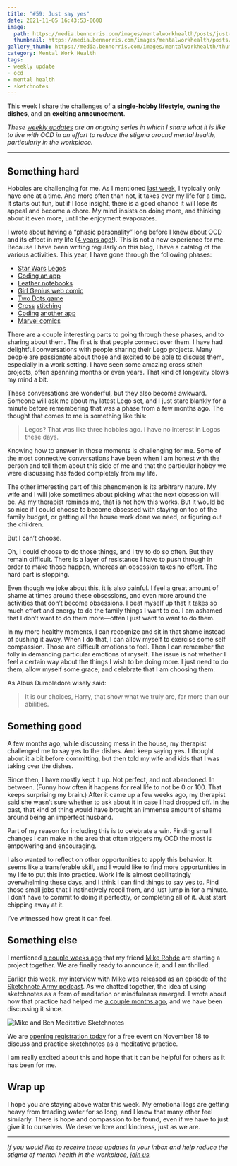 ```yaml
---
title: "#59: Just say yes"
date: 2021-11-05 16:43:53-0600
image: 
  path: https://media.bennorris.com/images/mentalworkhealth/posts/just-say-yes.jpg
  thumbnail: https://media.bennorris.com/images/mentalworkhealth/posts/thumbnails/just-say-yes.jpg
gallery_thumb: https://media.bennorris.com/images/mentalworkhealth/thumbs/just-say-yes.jpg
category: Mental Work Health
tags:
- weekly update
- ocd
- mental health
- sketchnotes
---
```


This week I share the challenges of a **single-hobby lifestyle**, **owning the dishes**, and an **exciting announcement**.

_These [weekly updates](https://bennorris.com/tags/weekly-update/) are an ongoing series in which I share what it is like to live with OCD in an effort to reduce the stigma around mental health, particularly in the workplace._

***


## Something hard

Hobbies are challenging for me. As I mentioned [last week](https://bennorris.com/2021/10/28/civil-war), I typically only have one at a time. And more often than not, it takes over my life for a time. It starts out fun, but if I lose insight, there is a good chance it will lose its appeal and become a chore. My mind insists on doing more, and thinking about it even more, until the enjoyment evaporates.

I wrote about having a “phasic personality” long before I knew about OCD and its effect in my life ([4 years ago!](https://bennorris.com/2017/11/10/riding-the-wave)). This is not a new experience for me. Because I have been writing regularly on this blog, I have a catalog of the various activities. This year, I have gone through the following phases:

- [Star Wars](https://bennorris.com/2021/01/12/laughing-at-fear) [Legos](https://bennorris.com/2021/02/02/shipping-an-app)
- [Coding an app](https://bennorris.com/2021/02/02/shipping-an-app)
- [Leather notebooks](https://bennorris.com/2021/03/22/enamored-with-notebooks)
- [Girl Genius web comic](https://bennorris.com/2021/04/13/creating-white-space)
- [Two Dots game](https://bennorris.com/2021/04/30/designing-indulgently)
- [Cross](https://bennorris.com/2021/05/26/cross-stitching-at-work) [stitching](https://bennorris.com/2021/06/24/a-rough-week)
- [Coding](https://bennorris.com/2021/07/02/lie-after-lie) [another app](https://bennorris.com/2021/07/09/oh-the-irony)
- [Marvel comics](https://bennorris.com/2021/10/28/civil-war)

There are a couple interesting parts to going through these phases, and to sharing about them. The first is that people connect over them. I have had delightful conversations with people sharing their Lego projects. Many people are passionate about those and excited to be able to discuss them, especially in a work setting. I have seen some amazing cross stitch projects, often spanning months or even years. That kind of longevity blows my mind a bit.

These conversations are wonderful, but they also become awkward. Someone will ask me about my latest Lego set, and I just stare blankly for a minute before remembering that was a phase from a few months ago. The thought that comes to me is something like this:

> Legos? That was like three hobbies ago. I have no interest in Legos these days.

Knowing how to answer in those moments is challenging for me. Some of the most connective conversations have been when I am honest with the person and tell them about this side of me and that the particular hobby we were discussing has faded completely from my life.

The other interesting part of this phenomenon is its arbitrary nature. My wife and I will joke sometimes about picking what the next obsession will be. As my therapist reminds me, that is not how this works. But it would be so nice if I could choose to become obsessed with staying on top of the family budget, or getting all the house work done we need, or figuring out the children.

But I can’t choose.

Oh, I could choose to do those things, and I try to do so often. But they remain difficult. There is a layer of resistance I have to push through in order to make those happen, whereas an obsession takes no effort. The hard part is stopping.

Even though we joke about this, it is also painful. I feel a great amount of shame at times around these obsessions, and even more around the activities that don’t become obsessions. I beat myself up that it takes so much effort and energy to do the family things I want to do. I am ashamed that I don’t want to do them more—often I just want to want to do them.

In my more healthy moments, I can recognize and sit in that shame instead of pushing it away. When I do that, I can allow myself to exercise some self compassion. Those are difficult emotions to feel. Then I can remember the folly in demanding particular emotions of myself. The issue is not whether I feel a certain way about the things I wish to be doing more. I just need to do them, allow myself some grace, and celebrate that I am choosing them.

As Albus Dumbledore wisely said:

> It is our choices, Harry, that show what we truly are, far more than our abilities.


## Something good

A few months ago, while discussing mess in the house, my therapist challenged me to say yes to the dishes. And keep saying yes. I thought about it a bit before committing, but then told my wife and kids that I was taking over the dishes.

Since then, I have mostly kept it up. Not perfect, and not abandoned. In between. (Funny how often it happens for real life to not be 0 or 100. That keeps surprising my brain.) After it came up a few weeks ago, my therapist said she wasn’t sure whether to ask about it in case I had dropped off. In the past, that kind of thing would have brought an immense amount of shame around being an imperfect husband.

Part of my reason for including this is to celebrate a win. Finding small changes I can make in the area that often triggers my OCD the most is empowering and encouraging.

I also wanted to reflect on other opportunities to apply this behavior. It seems like a transferable skill, and I would like to find more opportunities in my life to put this into practice. Work life is almost debilitatingly overwhelming these days, and I think I can find things to say yes to. Find those small jobs that I instinctively recoil from, and just jump in for a minute. I don’t have to commit to doing it perfectly, or completing all of it. Just start chipping away at it.

I’ve witnessed how great it can feel.


## Something else

I mentioned [a couple weeks ago](https://bennorris.com/2021/10/22/impulse-control) that my friend [Mike Rohde](https://rohdesign.com) are starting a project together. We are finally ready to announce it, and I am thrilled.

Earlier this week, my interview with Mike was released as an episode of the [Sketchnote Army podcast](https://sketchnotearmy.com/blog/2021/11/1/ben-norris). As we chatted together, the idea of using sketchnotes as a form of meditation or mindfulness emerged. I wrote about how that practice had helped me [a couple months ago](https://bennorris.com/2021/09/03/meditative-sketchnoting), and we have been discussing it since.

![Mike and Ben Meditative Sketchnotes](https://media.bennorris.com/images/mentalworkhealth/posts/meditative-sketchnote-workshop.jpg)

We are [opening registration today](https://www.eventbrite.com/e/meditative-sketchnoting-workshop-tickets-204255221867) for a free event on November 18 to discuss and practice sketchnotes as a meditative practice.

I am really excited about this and hope that it can be helpful for others as it has been for me.


## Wrap up

I hope you are staying above water this week. My emotional legs are getting heavy from treading water for so long, and I know that many other feel similarly. There is hope and compassion to be found, even if we have to just give it to ourselves. We deserve love and kindness, just as we are.

***

_If you would like to receive these updates in your inbox and help reduce the stigma of mental health in the workplace, [join us](https://bennorris.com/subscribe/mwh/)._

